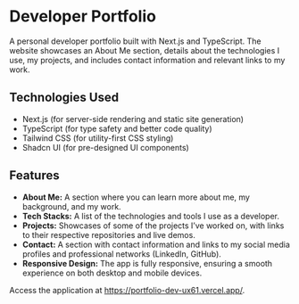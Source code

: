 # Developer Portfolio

A personal developer portfolio built with Next.js and TypeScript. The website showcases an About Me section, details about the technologies I use, my projects, and includes contact information and relevant links to my work.

## Technologies Used

- Next.js (for server-side rendering and static site generation)
- TypeScript (for type safety and better code quality)
- Tailwind CSS (for utility-first CSS styling)
- Shadcn UI (for pre-designed UI components)

## Features

- **About Me:** A section where you can learn more about me, my background, and my work.
- **Tech Stacks:** A list of the technologies and tools I use as a developer.
- **Projects:** Showcases of some of the projects I’ve worked on, with links to their respective repositories and live demos.
- **Contact:** A section with contact information and links to my social media profiles and professional networks (LinkedIn, GitHub).
- **Responsive Design:** The app is fully responsive, ensuring a smooth experience on both desktop and mobile devices.

Access the application at https://portfolio-dev-ux61.vercel.app/.
